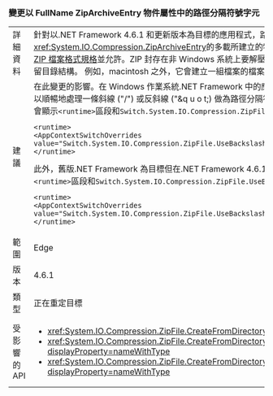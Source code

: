 ### <a name="change-in-path-separator-character-in-fullname-property-of-ziparchiveentry-objects"></a>變更以 FullName ZipArchiveEntry 物件屬性中的路徑分隔符號字元

|   |   |
|---|---|
|詳細資料|針對以.NET Framework 4.6.1 和更新版本為目標的應用程式，路徑分隔符號字元已從一個反斜線 (&quot;&quot;) 成正斜線 (&quot;/&quot;) 中<xref:System.IO.Compression.ZipArchiveEntry.FullName>屬性<xref:System.IO.Compression.ZipArchiveEntry>的多載所建立的物件<xref:System.IO.Compression.ZipFile.CreateFromDirectory%2A>方法。 變更帶來.NET 實作，符合區段 4.4.17.1 [。ZIP 檔案格式規格](https://pkware.cachefly.net/webdocs/casestudies/APPNOTE.TXT)並允許。ZIP 封存在非 Windows 系統上要解壓縮。解壓縮 zip 檔案建立應用程式的目標為舊版.NET Framework 在非 Windows 作業系統，例如 Macintosh 上失敗時保留目錄結構。 例如，macintosh 之外，它會建立一組檔案的檔案名稱串連的目錄路徑，以及任何反斜線 (&quot;&quot;) 字元和檔案名稱。 因此，解壓縮檔案的目錄結構會無法保留。|
|建議|在此變更的影響。在 Windows 作業系統.NET Framework 中的應用程式開發介面會被解壓縮的 ZIP 檔案<xref:System.IO?displayProperty=nameWithType>命名空間很小，因為這些 Api 可以順暢地處理一條斜線 (&quot;/&quot;) 或反斜線 (&quot;\&q u o t;) 做為路徑分隔符號字元。如果不需要這項變更，您可以藉由新增組態設定，來選擇不使用[\<執行階段 >](~/docs/framework/configure-apps/file-schema/runtime/runtime-element.md)應用程式組態檔的區段。 下列範例會顯示`<runtime>`區段和`Switch.System.IO.Compression.ZipFile.UseBackslash`退出交換器：<pre><code class="language-xml">&lt;runtime&gt;&#13;&#10;&lt;AppContextSwitchOverrides value=&quot;Switch.System.IO.Compression.ZipFile.UseBackslash=true&quot; /&gt;&#13;&#10;&lt;/runtime&gt;&#13;&#10;</code></pre>此外，舊版.NET Framework 為目標但在.NET Framework 4.6.1 和更新版本上執行的應用程式也可以選擇這種行為加入至組態設定[\<執行階段 >](~/docs/framework/configure-apps/file-schema/runtime/runtime-element.md)應用程式組態檔的區段。 下圖顯示同時`<runtime>`區段和`Switch.System.IO.Compression.ZipFile.UseBackslash`選擇加入的參數。<pre><code class="language-xml">&lt;runtime&gt;&#13;&#10;&lt;AppContextSwitchOverrides value=&quot;Switch.System.IO.Compression.ZipFile.UseBackslash=false&quot; /&gt;&#13;&#10;&lt;/runtime&gt;&#13;&#10;</code></pre>|
|範圍|Edge|
|版本|4.6.1|
|類型|正在重定目標|
|受影響的 API|<ul><li><xref:System.IO.Compression.ZipFile.CreateFromDirectory(System.String,System.String)?displayProperty=nameWithType></li><li><xref:System.IO.Compression.ZipFile.CreateFromDirectory(System.String,System.String,System.IO.Compression.CompressionLevel,System.Boolean)?displayProperty=nameWithType></li><li><xref:System.IO.Compression.ZipFile.CreateFromDirectory(System.String,System.String,System.IO.Compression.CompressionLevel,System.Boolean,System.Text.Encoding)?displayProperty=nameWithType></li></ul>|

